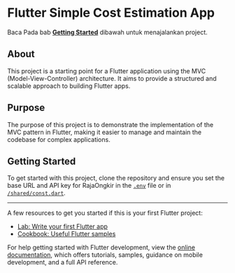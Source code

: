 # Flutter Simple Cost Estimation App
Baca Pada bab [**Getting Started**](https://github.com/alizaenazet/ongkir_estimation/blob/main/README.md#getting-started) dibawah untuk menajalankan project.


## About

This project is a starting point for a Flutter application using the MVC (Model-View-Controller) architecture. It aims to provide a structured and scalable approach to building Flutter apps.

## Purpose

The purpose of this project is to demonstrate the implementation of the MVC pattern in Flutter, making it easier to manage and maintain the codebase for complex applications.

## Getting Started

To get started with this project, clone the repository and ensure you set the base URL and API key for RajaOngkir in the [`.env`](https://github.com/alizaenazet/ongkir_estimation/blob/main/.env) file or in [`/shared/const.dart`](https://github.com/alizaenazet/ongkir_estimation/blob/main/lib/shared/const.dart).

---

A few resources to get you started if this is your first Flutter project:

- [Lab: Write your first Flutter app](https://docs.flutter.dev/get-started/codelab)
- [Cookbook: Useful Flutter samples](https://docs.flutter.dev/cookbook)

For help getting started with Flutter development, view the
[online documentation](https://docs.flutter.dev/), which offers tutorials,
samples, guidance on mobile development, and a full API reference.
